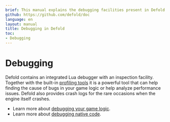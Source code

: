 ```yaml
---
brief: This manual explains the debugging facilities present in Defold.
github: https://github.com/defold/doc
language: en
layout: manual
title: Debugging in Defold
toc:
- Debugging
---
```


# Debugging

Defold contains an integrated Lua debugger with an inspection facility. Together with the built-in [profiling tools](/manuals/profiling) it is a powerful tool that can help finding the cause of bugs in your game logic or help analyze performance issues. Defold also provides crash logs for the rare occasions when the engine itself crashes.

* Learn more about [debugging your game logic](/manuals/debugging-game-logic).
* Learn more about [debugging native code](/manuals/debugging-native-code).
